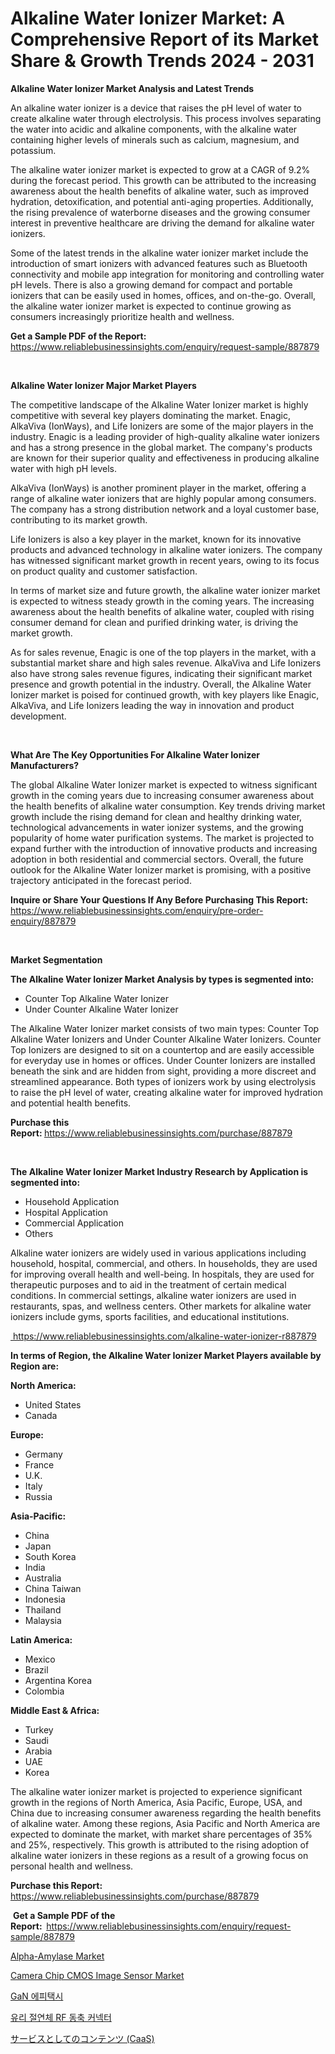<p><h1>Alkaline Water Ionizer Market: A Comprehensive Report of its Market Share & Growth Trends 2024 - 2031</h1></p><p><strong>Alkaline Water Ionizer Market Analysis and Latest Trends</strong></p>
<p><p>An alkaline water ionizer is a device that raises the pH level of water to create alkaline water through electrolysis. This process involves separating the water into acidic and alkaline components, with the alkaline water containing higher levels of minerals such as calcium, magnesium, and potassium.</p><p>The alkaline water ionizer market is expected to grow at a CAGR of 9.2% during the forecast period. This growth can be attributed to the increasing awareness about the health benefits of alkaline water, such as improved hydration, detoxification, and potential anti-aging properties. Additionally, the rising prevalence of waterborne diseases and the growing consumer interest in preventive healthcare are driving the demand for alkaline water ionizers.</p><p>Some of the latest trends in the alkaline water ionizer market include the introduction of smart ionizers with advanced features such as Bluetooth connectivity and mobile app integration for monitoring and controlling water pH levels. There is also a growing demand for compact and portable ionizers that can be easily used in homes, offices, and on-the-go. Overall, the alkaline water ionizer market is expected to continue growing as consumers increasingly prioritize health and wellness.</p></p>
<p><strong>Get a Sample PDF of the Report:&nbsp;</strong> <a href="https://www.reliablebusinessinsights.com/enquiry/request-sample/887879">https://www.reliablebusinessinsights.com/enquiry/request-sample/887879</a></p>
<p>&nbsp;</p>
<p><strong>Alkaline Water Ionizer Major Market Players</strong></p>
<p><p>The competitive landscape of the Alkaline Water Ionizer market is highly competitive with several key players dominating the market. Enagic, AlkaViva (IonWays), and Life Ionizers are some of the major players in the industry. Enagic is a leading provider of high-quality alkaline water ionizers and has a strong presence in the global market. The company's products are known for their superior quality and effectiveness in producing alkaline water with high pH levels.</p><p>AlkaViva (IonWays) is another prominent player in the market, offering a range of alkaline water ionizers that are highly popular among consumers. The company has a strong distribution network and a loyal customer base, contributing to its market growth.</p><p>Life Ionizers is also a key player in the market, known for its innovative products and advanced technology in alkaline water ionizers. The company has witnessed significant market growth in recent years, owing to its focus on product quality and customer satisfaction.</p><p>In terms of market size and future growth, the alkaline water ionizer market is expected to witness steady growth in the coming years. The increasing awareness about the health benefits of alkaline water, coupled with rising consumer demand for clean and purified drinking water, is driving the market growth.</p><p>As for sales revenue, Enagic is one of the top players in the market, with a substantial market share and high sales revenue. AlkaViva and Life Ionizers also have strong sales revenue figures, indicating their significant market presence and growth potential in the industry. Overall, the Alkaline Water Ionizer market is poised for continued growth, with key players like Enagic, AlkaViva, and Life Ionizers leading the way in innovation and product development.</p></p>
<p>&nbsp;</p>
<p><strong>What Are The Key Opportunities For Alkaline Water Ionizer Manufacturers?</strong></p>
<p><p>The global Alkaline Water Ionizer market is expected to witness significant growth in the coming years due to increasing consumer awareness about the health benefits of alkaline water consumption. Key trends driving market growth include the rising demand for clean and healthy drinking water, technological advancements in water ionizer systems, and the growing popularity of home water purification systems. The market is projected to expand further with the introduction of innovative products and increasing adoption in both residential and commercial sectors. Overall, the future outlook for the Alkaline Water Ionizer market is promising, with a positive trajectory anticipated in the forecast period.</p></p>
<p><strong>Inquire or Share Your Questions If Any Before Purchasing This Report:</strong> <a href="https://www.reliablebusinessinsights.com/enquiry/pre-order-enquiry/887879">https://www.reliablebusinessinsights.com/enquiry/pre-order-enquiry/887879</a></p>
<p>&nbsp;</p>
<p><strong>Market Segmentation</strong></p>
<p><strong>The Alkaline Water Ionizer Market Analysis by types is segmented into:</strong></p>
<p><ul><li>Counter Top Alkaline Water Ionizer</li><li>Under Counter Alkaline Water Ionizer</li></ul></p>
<p><p>The Alkaline Water Ionizer market consists of two main types: Counter Top Alkaline Water Ionizers and Under Counter Alkaline Water Ionizers. Counter Top Ionizers are designed to sit on a countertop and are easily accessible for everyday use in homes or offices. Under Counter Ionizers are installed beneath the sink and are hidden from sight, providing a more discreet and streamlined appearance. Both types of ionizers work by using electrolysis to raise the pH level of water, creating alkaline water for improved hydration and potential health benefits.</p></p>
<p><strong>Purchase this Report:&nbsp;</strong><a href="https://www.reliablebusinessinsights.com/purchase/887879">https://www.reliablebusinessinsights.com/purchase/887879</a></p>
<p>&nbsp;</p>
<p><strong>The Alkaline Water Ionizer Market Industry Research by Application is segmented into:</strong></p>
<p><ul><li>Household Application</li><li>Hospital Application</li><li>Commercial Application</li><li>Others</li></ul></p>
<p><p>Alkaline water ionizers are widely used in various applications including household, hospital, commercial, and others. In households, they are used for improving overall health and well-being. In hospitals, they are used for therapeutic purposes and to aid in the treatment of certain medical conditions. In commercial settings, alkaline water ionizers are used in restaurants, spas, and wellness centers. Other markets for alkaline water ionizers include gyms, sports facilities, and educational institutions.</p></p>
<p><a href="https://www.reliablebusinessinsights.com/alkaline-water-ionizer-r887879">&nbsp;https://www.reliablebusinessinsights.com/alkaline-water-ionizer-r887879</a></p>
<p><strong>In terms of Region, the Alkaline Water Ionizer Market Players available by Region are:</strong></p>
<p>
    <p> <strong> North America: </strong>
        <ul>
            <li>United States</li>
            <li>Canada</li>
        </ul>
        </p> 
    <p> <strong> Europe: </strong>
        <ul>
            <li>Germany</li>
            <li>France</li>
            <li>U.K.</li>
            <li>Italy</li>
            <li>Russia</li>
        </ul>
        </p> 
    <p> <strong> Asia-Pacific: </strong>
        <ul>
            <li>China</li>
            <li>Japan</li>
            <li>South Korea</li>
            <li>India</li>
            <li>Australia</li>
            <li>China Taiwan</li>
            <li>Indonesia</li>
            <li>Thailand</li>
            <li>Malaysia</li>
        </ul>
        </p> 
    <p> <strong> Latin America: </strong>
        <ul>
            <li>Mexico</li>
            <li>Brazil</li>
            <li>Argentina Korea</li>
            <li>Colombia</li>
        </ul>
        </p> 
    <p> <strong> Middle East & Africa: </strong>
        <ul>
            <li>Turkey</li>
            <li>Saudi</li>
            <li>Arabia</li>
            <li>UAE</li>
            <li>Korea</li>
        </ul>
    </p>
    </p>
<p><p>The alkaline water ionizer market is projected to experience significant growth in the regions of North America, Asia Pacific, Europe, USA, and China due to increasing consumer awareness regarding the health benefits of alkaline water. Among these regions, Asia Pacific and North America are expected to dominate the market, with market share percentages of 35% and 25%, respectively. This growth is attributed to the rising adoption of alkaline water ionizers in these regions as a result of a growing focus on personal health and wellness.</p></p>
<p><strong>Purchase this Report: </strong><a href="https://www.reliablebusinessinsights.com/purchase/887879">https://www.reliablebusinessinsights.com/purchase/887879</a></p>
<p>&nbsp;<strong>Get a Sample PDF of the Report:&nbsp;&nbsp;</strong><a href="https://www.reliablebusinessinsights.com/enquiry/request-sample/887879">https://www.reliablebusinessinsights.com/enquiry/request-sample/887879</a></p>
<p><strong></strong></p>
<p><p><a href="https://github.com/Angelnienowdseej3e45z3p8c/Market-Research-Report-List-3/blob/main/alpha-amylase-market.md">Alpha-Amylase Market</a></p><p><a href="https://www.linkedin.com/pulse/camera-chip-cmos-image-sensor-market-exploring-share-trends-otg8f">Camera Chip CMOS Image Sensor Market</a></p><p><a href="https://github.com/TitusBoyer1/Market-Research-Report-List-1/blob/main/4478199165155.md">GaN 에피택시</a></p><p><a href="https://github.com/RickyMetzDVM/Market-Research-Report-List-1/blob/main/1387299165156.md">유리 절연체 RF 동축 커넥터</a></p><p><a href="https://github.com/NikitaBruen/Market-Research-Report-List-1/blob/main/9924737154524.md">サービスとしてのコンテンツ (CaaS)</a></p></p>